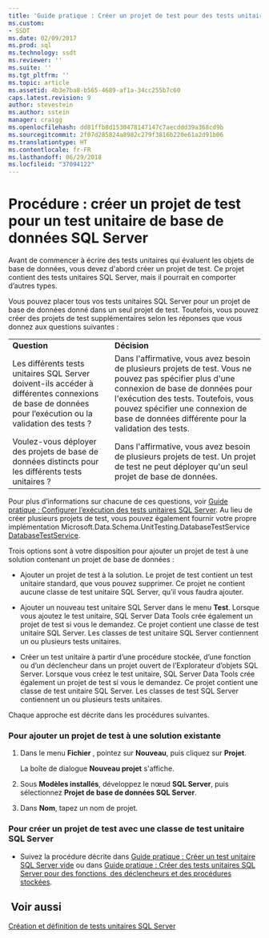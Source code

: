 ```yaml
---
title: 'Guide pratique : Créer un projet de test pour des tests unitaires de base de données SQL Server | Microsoft Docs'
ms.custom:
- SSDT
ms.date: 02/09/2017
ms.prod: sql
ms.technology: ssdt
ms.reviewer: ''
ms.suite: ''
ms.tgt_pltfrm: ''
ms.topic: article
ms.assetid: 4b3e7ba8-b565-4689-af1a-34cc255b7c60
caps.latest.revision: 9
author: stevestein
ms.author: sstein
manager: craigg
ms.openlocfilehash: dd81ffb8d1530478147147c7aecddd39a368cd9b
ms.sourcegitcommit: 2f07d285824a8982c279f3816b220e61a2d91b06
ms.translationtype: HT
ms.contentlocale: fr-FR
ms.lasthandoff: 06/29/2018
ms.locfileid: "37094122"
---
```

# <a name="how-to-create-a-test-project-for-sql-server-database-unit-testing"></a>Procédure : créer un projet de test pour un test unitaire de base de données SQL Server
Avant de commencer à écrire des tests unitaires qui évaluent les objets de base de données, vous devez d'abord créer un projet de test. Ce projet contient des tests unitaires SQL Server, mais il pourrait en comporter d’autres types.  
  
Vous pouvez placer tous vos tests unitaires SQL Server pour un projet de base de données donné dans un seul projet de test. Toutefois, vous pouvez créer des projets de test supplémentaires selon les réponses que vous donnez aux questions suivantes :  
  
|||  
|-|-|  
|**Question**|**Décision**|  
|Les différents tests unitaires SQL Server doivent-ils accéder à différentes connexions de base de données pour l’exécution ou la validation des tests ?|Dans l'affirmative, vous avez besoin de plusieurs projets de test. Vous ne pouvez pas spécifier plus d'une connexion de base de données pour l'exécution des tests. Toutefois, vous pouvez spécifier une connexion de base de données différente pour la validation des tests.|  
|Voulez-vous déployer des projets de base de données distincts pour les différents tests unitaires ?|Dans l'affirmative, vous avez besoin de plusieurs projets de test. Un projet de test ne peut déployer qu'un seul projet de base de données.|  
  
Pour plus d’informations sur chacune de ces questions, voir [Guide pratique : Configurer l’exécution des tests unitaires SQL Server](../ssdt/how-to-configure-sql-server-unit-test-execution.md). Au lieu de créer plusieurs projets de test, vous pouvez également fournir votre propre implémentation Microsoft.Data.Schema.UnitTesting.DatabaseTestService [DatabaseTestService](https://msdn.microsoft.com/en-us/library/microsoft.data.schema.unittesting.databasetestservice.aspx).  
  
Trois options sont à votre disposition pour ajouter un projet de test à une solution contenant un projet de base de données :  
  
-   Ajouter un projet de test à la solution. Le projet de test contient un test unitaire standard, que vous pouvez supprimer. Ce projet ne contient aucune classe de test unitaire SQL Server, qu’il vous faudra ajouter.  
  
-   Ajouter un nouveau test unitaire SQL Server dans le menu **Test**. Lorsque vous ajoutez le test unitaire, SQL Server Data Tools crée également un projet de test si vous le demandez. Ce projet contient une classe de test unitaire SQL Server. Les classes de test unitaire SQL Server contiennent un ou plusieurs tests unitaires.  
  
-   Créer un test unitaire à partir d’une procédure stockée, d’une fonction ou d’un déclencheur dans un projet ouvert de l’Explorateur d’objets SQL Server. Lorsque vous créez le test unitaire, SQL Server Data Tools crée également un projet de test si vous le demandez. Ce projet contient une classe de test unitaire SQL Server. Les classes de test SQL Server contiennent un ou plusieurs tests unitaires.  
  
Chaque approche est décrite dans les procédures suivantes.  
  
### <a name="to-add-a-test-project-to-an-existing-solution"></a>Pour ajouter un projet de test à une solution existante  
  
1.  Dans le menu **Fichier** , pointez sur **Nouveau**, puis cliquez sur **Projet**.  
  
    La boîte de dialogue **Nouveau projet** s'affiche.  
  
2.  Sous **Modèles installés**, développez le nœud **SQL Server**, puis sélectionnez **Projet de base de données SQL Server**.  
  
3.  Dans **Nom**, tapez un nom de projet.  
  
### <a name="to-create-a-test-project-with-a-sql-server-unit-test-class"></a>Pour créer un projet de test avec une classe de test unitaire SQL Server  
  
-   Suivez la procédure décrite dans [Guide pratique : Créer un test unitaire SQL Server vide](../ssdt/how-to-create-an-empty-sql-server-unit-test.md) ou dans [Guide pratique : Créer des tests unitaires SQL Server pour des fonctions, des déclencheurs et des procédures stockées](../ssdt/how-to-create-unit-tests-for-functions-triggers-stored-procedures.md).  
  
## <a name="see-also"></a> Voir aussi  
[Création et définition de tests unitaires SQL Server](../ssdt/creating-and-defining-sql-server-unit-tests.md)  
  

